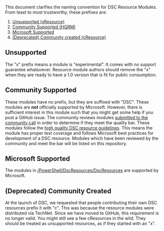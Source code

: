 This document clarifies the naming convention for DSC Resource Modules.
From least to most trustworthy, these prefixes are:

1. [Unsupported (xResource)](#unsupported)
1. [Community Supported (HQRM)](#community-supported)
1. [Microsoft Supported](#microsoft-supported)
1. [(Deprecated) Community created (cResource)](#deprecated-community-created)

## Unsupported
The "x" prefix means a module is "experimental". 
It comes with no support guarantee whatsoever.
Resource module authors should remove the "x" when they are ready to have a 1.0 version that is fit for public consumption.

## Community Supported
These modules have no prefix, but they are suffixed with "DSC".
These modules are **not** officially supported by Microsoft.
However, there is sufficient interest in this module such that you might get some help if you post a GitHub issue.
The community reviews modules [submitted to the community call](CommunityAgenda.md) in order to determine if they meet the quality bar.
These modules follow the [high quality DSC resource guidelines](https://github.com/PowerShell/DscResources/blob/master/HighQualityModuleGuidelines.md).
This means the module has proper test coverage and follows Microsoft best practices for development of a DSC resource.
Modules which have been reviewed by the community and meet the bar will be listed on this repository. 

## Microsoft Supported
The modules in [/PowerShell/DscResources/DscResources](https://github.com/PowerShell/DscResources/tree/master/DscResources) are supported by Microsoft.

## (Deprecated) Community Created
At the launch of DSC, we requested that people contributing their own DSC resources prefix it with "c".
This was because the resource modules were distributed via TechNet.
Since we have moved to GitHub, this requirement is no longer valid. 
You might still see a few cResources in the wild. They should be treated as unsupported resources, as if they started with an "x".
